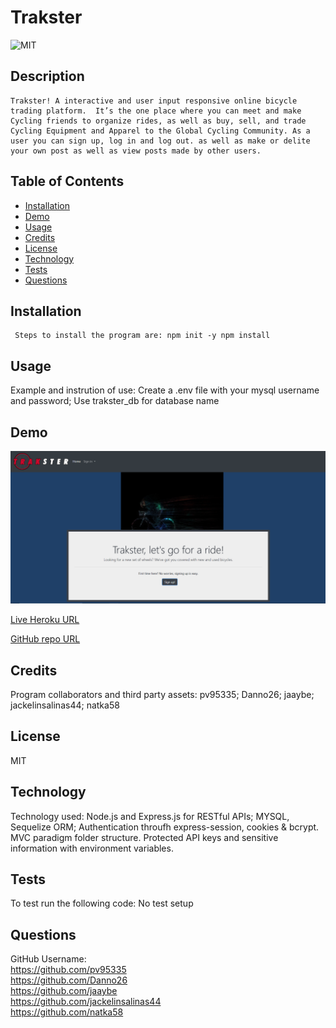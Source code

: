 
  #  Trakster 
  
  
 ![MIT](https://img.shields.io/badge/license-MIT-yellow.svg) 
  
  
  ## Description
    Trakster! A interactive and user input responsive online bicycle trading platform.  It’s the one place where you can meet and make Cycling friends to organize rides, as well as buy, sell, and trade Cycling Equipment and Apparel to the Global Cycling Community. As a user you can sign up, log in and log out. as well as make or delite your own post as well as view posts made by other users. 
    
  ## Table of Contents
  * [Installation](#installation)
  * [Demo](#Demo)
  * [Usage](#usage)
  * [Credits](#credits)
  * [License](#license)
  * [Technology](#technology)
  * [Tests](#tests)
  * [Questions](#questions)
  
   ## Installation
     Steps to install the program are: npm init -y npm install
 
   
  ## Usage
  Example and instrution of use: Create a .env file with your mysql username and password; Use trakster_db for database name

  ## Demo
  ![Demo](/views/media/assets/demo.png)

  [Live Heroku URL](https://murmuring-anchorage-27916.herokuapp.com/)
 

  [GitHub repo URL](https://github.com/pv95335/trakster) 
  
  ## Credits
   Program collaborators and third party assets: pv95335; Danno26; jaaybe; jackelinsalinas44; natka58
  
  ## License
  MIT
  
  ## Technology 
   Technology used: Node.js and Express.js for RESTful APIs; MYSQL, Sequelize ORM; Authentication throufh express-session, cookies & bcrypt. MVC paradigm folder structure. Protected API keys and sensitive information with environment variables.

  ## Tests
   To test run the following code: No test setup 
  
    
  ## Questions
  
 GitHub Username: \
 https://github.com/pv95335 \
 https://github.com/Danno26 \
 https://github.com/jaaybe \
 https://github.com/jackelinsalinas44 \
 https://github.com/natka58


